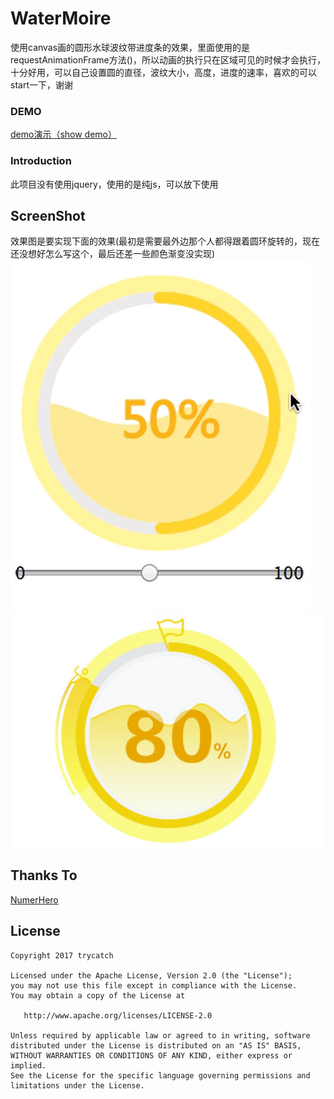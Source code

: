 # WaterMoire
使用canvas画的圆形水球波纹带进度条的效果，里面使用的是requestAnimationFrame方法()，所以动画的执行只在区域可见的时候才会执行，十分好用，可以自己设置圆的直径，波纹大小，高度，进度的速率，喜欢的可以start一下，谢谢

### DEMO
<a href="http://blog.itrydo.com/watermoire" target="_blank">demo演示（show demo）</a>

### Introduction
此项目没有使用jquery，使用的是纯js，可以放下使用

## ScreenShot
效果图是要实现下面的效果(最初是需要最外边那个人都得跟着圆环旋转的，现在还没想好怎么写这个，最后还差一些颜色渐变没实现)<br>
![WaterMoire](images/gif2.gif "动画")
![WaterMoire](images/gif1.png "效果图")

## Thanks To
<a href="https://github.com/NumerHero/animations" target="_blank">NumerHero</a>
<br>

## License

```
Copyright 2017 trycatch

Licensed under the Apache License, Version 2.0 (the "License");
you may not use this file except in compliance with the License.
You may obtain a copy of the License at

   http://www.apache.org/licenses/LICENSE-2.0

Unless required by applicable law or agreed to in writing, software
distributed under the License is distributed on an "AS IS" BASIS,
WITHOUT WARRANTIES OR CONDITIONS OF ANY KIND, either express or implied.
See the License for the specific language governing permissions and
limitations under the License.
```